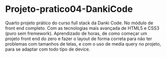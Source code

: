 # Projeto-pratico04-DankiCode
Quarto projeto prático do curso full stack da Danki Code. No módulo de front end completo. Com as tecnologias mais avançada de HTML5 e CSS3 (puro sem fremework). Aprendizado de horas, de como começar um projeto front end do zero e fazer o layout de forma correta para não ter problemas com tamanhos de telas, e com o uso de media query no projeto, para se adaptar com todo tipo de device.
